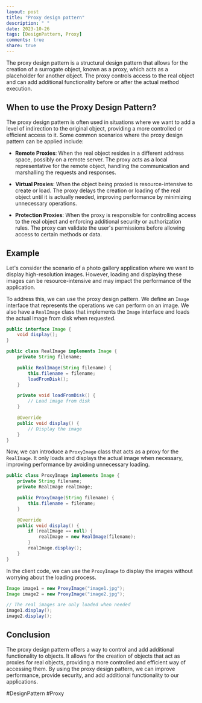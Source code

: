 ```yaml
---
layout: post
title: "Proxy design pattern"
description: " "
date: 2023-10-26
tags: [DesignPattern, Proxy]
comments: true
share: true
---
```


The proxy design pattern is a structural design pattern that allows for the creation of a surrogate object, known as a proxy, which acts as a placeholder for another object. The proxy controls access to the real object and can add additional functionality before or after the actual method execution.

## When to use the Proxy Design Pattern?
The proxy design pattern is often used in situations where we want to add a level of indirection to the original object, providing a more controlled or efficient access to it. Some common scenarios where the proxy design pattern can be applied include:

- **Remote Proxies**: When the real object resides in a different address space, possibly on a remote server. The proxy acts as a local representative for the remote object, handling the communication and marshalling the requests and responses.

- **Virtual Proxies**: When the object being proxied is resource-intensive to create or load. The proxy delays the creation or loading of the real object until it is actually needed, improving performance by minimizing unnecessary operations.

- **Protection Proxies**: When the proxy is responsible for controlling access to the real object and enforcing additional security or authorization rules. The proxy can validate the user's permissions before allowing access to certain methods or data.

## Example

Let's consider the scenario of a photo gallery application where we want to display high-resolution images. However, loading and displaying these images can be resource-intensive and may impact the performance of the application.

To address this, we can use the proxy design pattern. We define an `Image` interface that represents the operations we can perform on an image. We also have a `RealImage` class that implements the `Image` interface and loads the actual image from disk when requested.

```java
public interface Image {
    void display();
}

public class RealImage implements Image {
    private String filename;

    public RealImage(String filename) {
        this.filename = filename;
        loadFromDisk();
    }

    private void loadFromDisk() {
        // Load image from disk
    }

    @Override
    public void display() {
        // Display the image
    }
}
```

Now, we can introduce a `ProxyImage` class that acts as a proxy for the `RealImage`. It only loads and displays the actual image when necessary, improving performance by avoiding unnecessary loading.

```java
public class ProxyImage implements Image {
    private String filename;
    private RealImage realImage;

    public ProxyImage(String filename) {
        this.filename = filename;
    }

    @Override
    public void display() {
        if (realImage == null) {
            realImage = new RealImage(filename);
        }
        realImage.display();
    }
}
```

In the client code, we can use the `ProxyImage` to display the images without worrying about the loading process.

```java
Image image1 = new ProxyImage("image1.jpg");
Image image2 = new ProxyImage("image2.jpg");

// The real images are only loaded when needed
image1.display();
image2.display();
```

## Conclusion
The proxy design pattern offers a way to control and add additional functionality to objects. It allows for the creation of objects that act as proxies for real objects, providing a more controlled and efficient way of accessing them. By using the proxy design pattern, we can improve performance, provide security, and add additional functionality to our applications.

\#DesignPattern \#Proxy